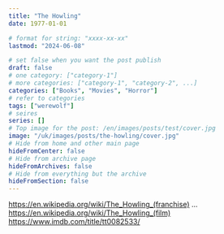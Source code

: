 ```yaml
---
title: "The Howling"
date: 1977-01-01

# format for string: "xxxx-xx-xx"
lastmod: "2024-06-08"

# set false when you want the post publish
draft: false
# one category: ["category-1"]
# more categories: ["category-1", "category-2", ...]
categories: ["Books", "Movies", "Horror"]
# refer to categories
tags: ["werewolf"]
# seires
series: []
# Top image for the post: /en/images/posts/test/cover.jpg
image: "/uk/images/posts/the-howling/cover.jpg"
# Hide from home and other main page
hideFromCenter: false
# Hide from archive page
hideFromArchives: false
# Hide from everything but the archive
hideFromSection: false
---
```

https://en.wikipedia.org/wiki/The_Howling_(franchise)
...
https://en.wikipedia.org/wiki/The_Howling_(film)
https://www.imdb.com/title/tt0082533/
<!--more-->